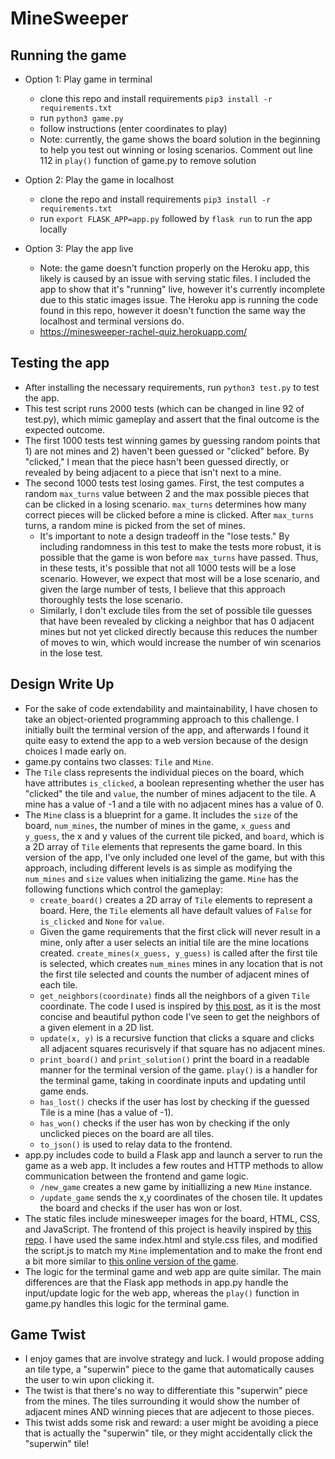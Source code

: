 # MineSweeper

## Running the game

* Option 1: Play game in terminal
    * clone this repo and install requirements ``pip3 install -r requirements.txt``
    * run ``python3 game.py``
    * follow instructions (enter coordinates to play)
    * Note: currently, the game shows the board solution in the beginning to help you test out winning or losing scenarios. Comment out line 112 in ``play()`` function of game.py to remove solution

* Option 2: Play the game in localhost
    * clone the repo and install requirements ``pip3 install -r requirements.txt``
    * run ``export FLASK_APP=app.py`` followed by ``flask run`` to run the app locally

* Option 3: Play the app live
    * Note: the game doesn't function properly on the Heroku app, this likely is caused by an issue with serving static files. I included the app to show that it's "running" live, however it's currently incomplete due to this static images issue. The Heroku app is running the code found in this repo, however it doesn't function the same way the localhost and terminal versions do.
    * https://minesweeper-rachel-quiz.herokuapp.com/

## Testing the app
* After installing the necessary requirements, run ``python3 test.py`` to test the app.
* This test script runs 2000 tests (which can be changed in line 92 of test.py), which mimic gameplay and assert that the final outcome is the expected outcome.
* The first 1000 tests test winning games by guessing random points that 1) are not mines and 2) haven't been guessed or "clicked" before. By "clicked," I mean that the piece hasn't been guessed directly, or revealed by being adjacent to a piece that isn't next to a mine.
* The second 1000 tests test losing games. First, the test computes a random ``max_turns`` value between 2 and the max possible pieces that can be clicked in a losing scenario. ``max_turns`` determines how many correct pieces will be clicked before a mine is clicked. After ``max_turns`` turns, a random mine is picked from the set of mines.
    * It's important to note a design tradeoff in the "lose tests." By including randomness in this test to make the tests more robust, it is possible that the game is won before ``max_turns`` have passed. Thus, in these tests, it's possible that not all 1000 tests will be a lose scenario. However, we expect that most will be a lose scenario, and given the large number of tests, I believe that this approach thoroughly tests the lose scenario.
    * Similarly, I don't exclude tiles from the set of possible tile guesses that have been revealed by clicking a neighbor that has 0 adjacent mines but not yet clicked directly because this reduces the number of moves to win, which would increase the number of win scenarios in the lose test.

## Design Write Up
* For the sake of code extendability and maintainability, I have chosen to take an object-oriented programming approach to this challenge. I initially built the terminal version of the app, and afterwards I found it quite easy to extend the app to a web version because of the design choices I made early on.
* game.py contains two classes: ``Tile`` and ``Mine``.
* The ``Tile`` class represents the individual pieces on the board, which have attributes ``is_clicked``,  a boolean representing whether the user has "clicked" the tile and ``value``, the number of mines adjacent to the tile. A mine has a value of -1 and a tile with no adjacent mines has a value of 0.
* The ``Mine`` class is a blueprint for a game. It includes the ``size`` of the board, ``num_mines``, the number of mines in the game, ``x_guess`` and ``y_guess``, the x and y values of the current tile picked, and ``board``, which is a 2D array of ``Tile`` elements that represents the game board. In this version of the app, I've only included one level of the game, but with this approach, including different levels is as simple as modifying the ``num_mines`` and ``size`` values when initializing the game. ``Mine`` has the following functions which control the gameplay:
    * ``create_board()`` creates a 2D array of ``Tile`` elements to represent a board. Here, the ``Tile`` elements all have default values of ``False`` for ``is_clicked`` and ``None`` for ``value``. 
    * Given the game requirements that the first click will never result in a mine, only after a user selects an initial tile are the mine locations created. ``create_mines(x_guess, y_guess)`` is called after the first tile is selected, which creates ``num_mines`` mines in any location that is not the first tile selected and counts the number of adjacent mines of each tile. 
    * ``get_neighbors(coordinate)`` finds all the neighbors of a given ``Tile`` coordinate. The code I used is inspired by [this post](https://stackoverflow.com/questions/1620940/determining-neighbours-of-cell-two-dimensional-list), as it is the most concise and beautiful python code I've seen to get the neighbors of a given element in a 2D list.
    * ``update(x, y)`` is a recursive function that clicks a square and  clicks all adjacent squares recurisvely if that square has no adjacent mines.
    * ``print_board()`` and ``print_solution()`` print the board in a readable manner for the terminal version of the game. ``play()`` is a handler for the terminal game, taking in coordinate inputs and updating until game ends.
    * ``has_lost()`` checks if the user has lost by checking if the guessed Tile is a mine (has a value of -1).
    * ``has_won()`` checks if the user has won by checking if the only unclicked pieces on the board are all tiles.
    * ``to_json()`` is used to relay data to the frontend.
* app.py includes code to build a Flask app and launch a server to run the game as a web app. It includes a few routes and HTTP methods to allow communication between the frontend and game logic. 
    * ``/new_game`` creates a new game by initiallizing a new ``Mine`` instance.
    * ``/update_game`` sends the x,y coordinates of the chosen tile. It updates the board and checks if the user has won or lost. 
* The static files include minesweeper images for the board, HTML, CSS, and JavaScript. The frontend of this project is heavily inspired by [this repo](https://github.com/emanuelzaymus/MineSweeper/). I have used the same index.html and style.css files, and modified the script.js to match my ``Mine`` implementation and to make the front end a bit more similar to [this online version of the game](https://minesweeper.online/).
* The logic for the terminal game and web app are quite similar. The main differences are that the Flask app methods in app.py handle the input/update logic for the web app, whereas the ``play()`` function in game.py handles this logic for the terminal game.

## Game Twist
* I enjoy games that are involve strategy and luck. I would propose adding an tile type, a "superwin" piece to the game that automatically causes the user to win upon clicking it. 
* The twist is that there's no way to differentiate this "superwin" piece from the mines. The tiles surrounding it would show the number of adjacent mines AND winning pieces that are adjecent to those pieces. 
* This twist adds some risk and reward: a user might be avoiding a piece that is actually the "superwin" tile, or they might accidentally click the "superwin" tile! 


